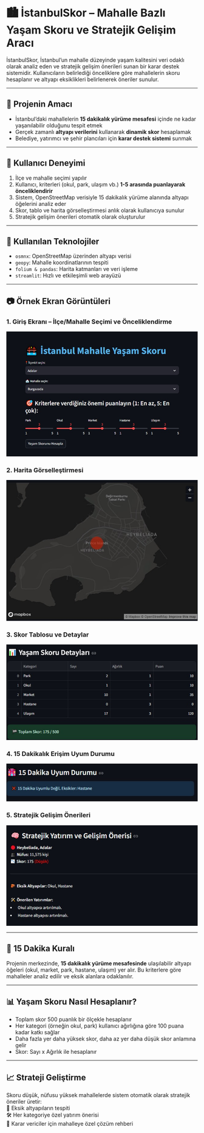 # 🏙️ İstanbulSkor – Mahalle Bazlı Yaşam Skoru ve Stratejik Gelişim Aracı

İstanbulSkor, İstanbul’un mahalle düzeyinde yaşam kalitesini veri odaklı olarak analiz eden ve stratejik gelişim önerileri sunan bir karar destek sistemidir. Kullanıcıların belirlediği önceliklere göre mahallelerin skoru hesaplanır ve altyapı eksiklikleri belirlenerek öneriler sunulur.

---

## 🚀 Projenin Amacı

- İstanbul’daki mahallelerin **15 dakikalık yürüme mesafesi** içinde ne kadar yaşanılabilir olduğunu tespit etmek  
- Gerçek zamanlı **altyapı verilerini** kullanarak **dinamik skor** hesaplamak  
- Belediye, yatırımcı ve şehir plancıları için **karar destek sistemi** sunmak

---

## 🧩 Kullanıcı Deneyimi

1. İlçe ve mahalle seçimi yapılır  
2. Kullanıcı, kriterleri (okul, park, ulaşım vb.) **1-5 arasında puanlayarak önceliklendirir**  
3. Sistem, OpenStreetMap verisiyle 15 dakikalık yürüme alanında altyapı öğelerini analiz eder  
4. Skor, tablo ve harita görselleştirmesi anlık olarak kullanıcıya sunulur  
5. Stratejik gelişim önerileri otomatik olarak oluşturulur

---

## 🧠 Kullanılan Teknolojiler

- `osmnx`: OpenStreetMap üzerinden altyapı verisi  
- `geopy`: Mahalle koordinatlarının tespiti  
- `folium & pandas`: Harita katmanları ve veri işleme  
- `streamlit`: Hızlı ve etkileşimli web arayüzü

---

## 📷 Örnek Ekran Görüntüleri

### 1. Giriş Ekranı – İlçe/Mahalle Seçimi ve Önceliklendirme
![Giriş](./images/giris.jpg)

### 2. Harita Görselleştirmesi
![Harita](./images/harita.jpg)

### 3. Skor Tablosu ve Detaylar
![Detaylar](./images/skor.jpg)

### 4. 15 Dakikalık Erişim Uyum Durumu
![Uyum](./images/uyum.jpg)

### 5. Stratejik Gelişim Önerileri
![Öneri](./images/strateji.jpg)

---

## 🧭 15 Dakika Kuralı

Projenin merkezinde, **15 dakikalık yürüme mesafesinde** ulaşılabilir altyapı öğeleri (okul, market, park, hastane, ulaşım) yer alır. Bu kriterlere göre mahalleler analiz edilir ve eksik alanlara odaklanılır.

---

## 📊 Yaşam Skoru Nasıl Hesaplanır?

- Toplam skor 500 puanlık bir ölçekle hesaplanır
- Her kategori (örneğin okul, park) kullanıcı ağırlığına göre 100 puana kadar katkı sağlar
- Daha fazla yer daha yüksek skor, daha az yer daha düşük skor anlamına gelir
- Skor: Sayı x Ağırlık ile hesaplanır

---

## 📈 Strateji Geliştirme

Skoru düşük, nüfusu yüksek mahallelerde sistem otomatik olarak stratejik öneriler üretir:  
🧱 Eksik altyapıların tespiti  
🛠️ Her kategoriye özel yatırım önerisi  
📌 Karar vericiler için mahalleye özel çözüm rehberi


